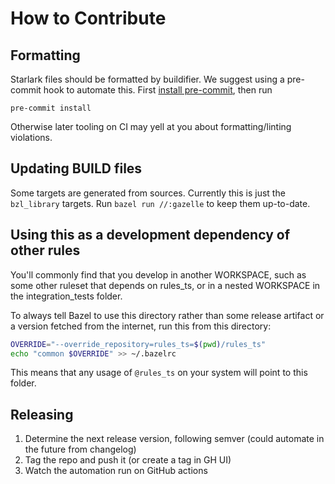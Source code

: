 # How to Contribute

## Formatting

Starlark files should be formatted by buildifier.
We suggest using a pre-commit hook to automate this.
First [install pre-commit](https://pre-commit.com/#installation),
then run

```shell
pre-commit install
```

Otherwise later tooling on CI may yell at you about formatting/linting violations.

## Updating BUILD files

Some targets are generated from sources.
Currently this is just the `bzl_library` targets.
Run `bazel run //:gazelle` to keep them up-to-date.

## Using this as a development dependency of other rules

You'll commonly find that you develop in another WORKSPACE, such as
some other ruleset that depends on rules_ts, or in a nested
WORKSPACE in the integration_tests folder.

To always tell Bazel to use this directory rather than some release
artifact or a version fetched from the internet, run this from this
directory:

```sh
OVERRIDE="--override_repository=rules_ts=$(pwd)/rules_ts"
echo "common $OVERRIDE" >> ~/.bazelrc
```

This means that any usage of `@rules_ts` on your system will point to this folder.

## Releasing

1. Determine the next release version, following semver (could automate in the future from changelog)
1. Tag the repo and push it (or create a tag in GH UI)
1. Watch the automation run on GitHub actions
